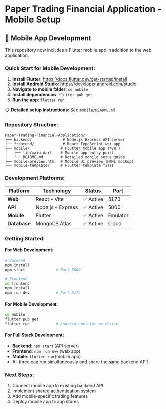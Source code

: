 # Paper Trading Financial Application - Mobile Setup

## 📱 Mobile App Development

This repository now includes a Flutter mobile app in addition to the web application.

### Quick Start for Mobile Development:

1. **Install Flutter**: https://docs.flutter.dev/get-started/install
2. **Install Android Studio**: https://developer.android.com/studio  
3. **Navigate to mobile folder**: `cd mobile`
4. **Install dependencies**: `flutter pub get`
5. **Run the app**: `flutter run`

📋 **Detailed setup instructions**: See `mobile/README.md`

### Repository Structure:

```
Paper-Trading-Financial-Application/
├── backend/              # Node.js Express API server
├── frontend/             # React TypeScript web app
├── mobile/              # Flutter mobile app (NEW!)
│   ├── lib/main.dart    # Mobile app entry point
│   └── README.md        # Detailed mobile setup guide
├── mobile-preview.html  # Mobile UI preview (HTML mockup)
└── mobile-template/     # Flutter template files
```

### Development Platforms:

| Platform | Technology | Status | Port |
|----------|------------|---------|------|
| **Web** | React + Vite | ✅ Active | 5173 |
| **API** | Node.js + Express | ✅ Active | 5000 |
| **Mobile** | Flutter | ✅ Active | Emulator |
| **Database** | MongoDB Atlas | ✅ Active | Cloud |

### Getting Started:

#### For Web Development:
```bash
# Backend
npm install
npm start              # Port 5000

# Frontend  
cd frontend
npm install
npm run dev            # Port 5173
```

#### For Mobile Development:
```bash
cd mobile
flutter pub get
flutter run            # Android emulator or device
```

#### For Full Stack Development:
- **Backend**: `npm start` (API server)
- **Frontend**: `npm run dev` (web app)  
- **Mobile**: `flutter run` (mobile app)
- All three can run simultaneously and share the same backend API!

### Next Steps:
1. Connect mobile app to existing backend API
2. Implement shared authentication system
3. Add mobile-specific trading features
4. Deploy mobile app to app stores